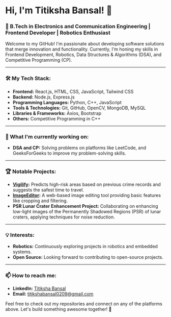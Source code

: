 # Hi, I'm Titiksha Bansal! 👋

### 🚀 B.Tech in Electronics and Communication Engineering | Frontend Developer | Robotics Enthusiast

Welcome to my GitHub! I'm passionate about developing software solutions that merge innovation and functionality. Currently, I'm honing my skills in Frontend Development, Robotics, Data Structures & Algorithms (DSA), and Competitive Programming (CP).

---

### 🛠️ My Tech Stack:
- **Frontend:** React.js, HTML, CSS, JavaScript, Tailwind CSS
- **Backend:** Node.js, Express.js
- **Programming Languages:** Python, C++, JavaScript
- **Tools & Technologies:** Git, GitHub, OpenCV, MongoDB, MySQL
- **Libraries & Frameworks:** Axios, Bootstrap
- **Others:** Competitive Programming in C++

---

### 🌱 What I'm currently working on:
- **DSA and CP:** Solving problems on platforms like LeetCode, and GeeksForGeeks to improve my problem-solving skills.

---

### 🏆 Notable Projects:
- **[Vigilify](https://github.com/TitikshaBansal/wie_project):** Predicts high-risk areas based on previous crime records and suggests the safest time to travel.
- **[ImageEditor](https://github.com/TitikshaBansal/ImageEditor):** A web-based image editing tool providing basic features like cropping and filtering.
- **PSR Lunar Crater Enhancement Project:** Collaborating on enhancing low-light images of the Permanently Shadowed Regions (PSR) of lunar craters, applying techniques for noise reduction.

---

### 💡 Interests:
- **Robotics:** Continuously exploring projects in robotics and embedded systems.
- **Open Source:** Looking forward to contributing to open-source projects.

---

### 📫 How to reach me:
- **LinkedIn:** [Titiksha Bansal](https://www.linkedin.com/in/titiksha-bansal-a16a63252/)
- **Email:** titikshabansal0209@gmail.com

Feel free to check out my repositories and connect on any of the platforms above. Let's build something awesome together! 🚀
